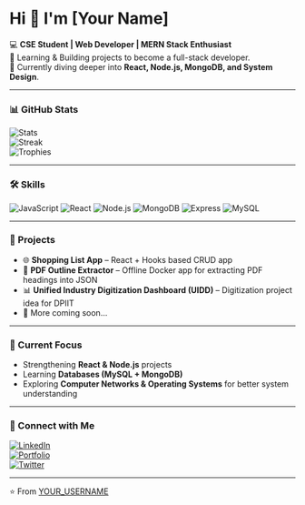 # Hi 👋 I'm [Your Name]  

💻 **CSE Student | Web Developer | MERN Stack Enthusiast**  
🚀 Learning & Building projects to become a full-stack developer.  
🌱 Currently diving deeper into **React, Node.js, MongoDB, and System Design**.  

---

### 📊 GitHub Stats
![Stats](https://github-readme-stats.vercel.app/api?username=YOUR_USERNAME&show_icons=true&theme=radical)  
![Streak](https://streak-stats.demolab.com?user=YOUR_USERNAME&theme=radical)  
![Trophies](https://github-profile-trophy.vercel.app/?username=YOUR_USERNAME&theme=onedark)

---

### 🛠 Skills
![JavaScript](https://img.shields.io/badge/JavaScript-F7DF1E?style=for-the-badge&logo=javascript&logoColor=black)
![React](https://img.shields.io/badge/React-61DAFB?style=for-the-badge&logo=react&logoColor=black)
![Node.js](https://img.shields.io/badge/Node.js-339933?style=for-the-badge&logo=nodedotjs&logoColor=white)
![MongoDB](https://img.shields.io/badge/MongoDB-4EA94B?style=for-the-badge&logo=mongodb&logoColor=white)
![Express](https://img.shields.io/badge/Express.js-000000?style=for-the-badge&logo=express&logoColor=white)
![MySQL](https://img.shields.io/badge/MySQL-005C84?style=for-the-badge&logo=mysql&logoColor=white)

---

### 📂 Projects
- 🌐 **Shopping List App** – React + Hooks based CRUD app  
- 📄 **PDF Outline Extractor** – Offline Docker app for extracting PDF headings into JSON  
- 📊 **Unified Industry Digitization Dashboard (UIDD)** – Digitization project idea for DPIIT  
- 📝 More coming soon...

---

### 🌱 Current Focus
- Strengthening **React & Node.js** projects  
- Learning **Databases (MySQL + MongoDB)**  
- Exploring **Computer Networks & Operating Systems** for better system understanding  

---

### 🔗 Connect with Me
[![LinkedIn](https://img.shields.io/badge/LinkedIn-blue?style=flat&logo=linkedin)](your-linkedin-url)  
[![Portfolio](https://img.shields.io/badge/Portfolio-000?style=flat&logo=vercel)](your-portfolio-url)  
[![Twitter](https://img.shields.io/badge/Twitter-1DA1F2?style=flat&logo=twitter&logoColor=white)](your-twitter-url)  

---
⭐️ From [YOUR_USERNAME](https://github.com/YOUR_USERNAME)
